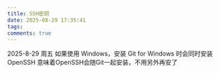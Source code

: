 ```yaml
---
title: SSH密钥
date: 2025-08-29 17:35:41
tags:
comments: true
---
```


2025-8-29 周五
如果使用 Windows，安装 Git for Windows 时会同时安装 OpenSSH 意味着OpenSSH会随Git一起安装，不用另外再安了


